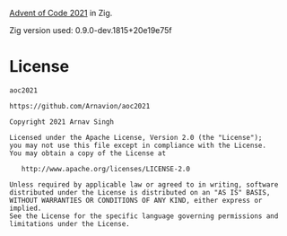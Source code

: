 [Advent of Code 2021](https://adventofcode.com/2021) in Zig.

Zig version used: 0.9.0-dev.1815+20e19e75f


# License

```
aoc2021

https://github.com/Arnavion/aoc2021

Copyright 2021 Arnav Singh

Licensed under the Apache License, Version 2.0 (the "License");
you may not use this file except in compliance with the License.
You may obtain a copy of the License at

   http://www.apache.org/licenses/LICENSE-2.0

Unless required by applicable law or agreed to in writing, software
distributed under the License is distributed on an "AS IS" BASIS,
WITHOUT WARRANTIES OR CONDITIONS OF ANY KIND, either express or implied.
See the License for the specific language governing permissions and
limitations under the License.
```
